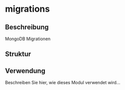 ﻿# migrations

## Beschreibung
MongoDB Migrationen

## Struktur


## Verwendung
Beschreiben Sie hier, wie dieses Modul verwendet wird...
